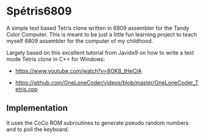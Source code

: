 # Spétris6809

A simple text based Tetris clone written in 6809 assembler for the Tandy Color Computer.
This is meant to be just a little fun learning project to teach myself 6809 assembler for the computer of my childhood.

Largely based on this excellent tutorial from Javidx9 on how to write a text mode Tetris clone in C++ for Windows:

* https://www.youtube.com/watch?v=8OK8_tHeCIA

* https://github.com/OneLoneCoder/videos/blob/master/OneLoneCoder_Tetris.cpp


## Implementation

It uses the CoCo ROM subroutines to generate pseudo random numbers and to poll the keyboard.
